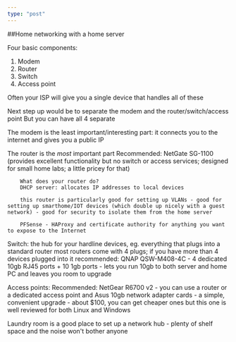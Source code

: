 ```yaml
---
type: "post"
---
```


##Home networking with a home server

Four basic components:
1) Modem
2) Router
3) Switch
4) Access point

Often your ISP will give you a single device that handles all of these

Next step up would be to separate the modem and the router/switch/access point
        But you can have all 4 separate

The modem is the least important/interesting part: it connects you to the internet and gives you a public IP

The router is the *most* important part
        Recommended: NetGate SG-1100 (provides excellent functionality but no switch or access services; designed for small home labs; a little pricey for that)

        What does your router do?
        DHCP server: allocates IP addresses to local devices

        this router is particularly good for setting up VLANs - good for setting up smarthome/IOT devices (which double up nicely with a guest network) - good for security to isolate them from the home server

        PFSense - HAProxy and certificate authority for anything you want to expose to the Internet

Switch: the hub for your hardline devices, eg. everything that plugs into a standard router
        most routers come with 4 plugs; if you have more than 4 devices plugged into it
        recommended: QNAP QSW-M408-4C - 4 dedicated 10gb RJ45 ports + 10 1gb ports - lets you run 10gb to both server and home PC and leaves you room to upgrade

Access points: 
        Recommended: NetGear R6700 v2 - you can use a router or a dedicated access point
        and Asus 10gb network adapter cards - a simple, convenient upgrade - about $100, you can get cheaper ones but this one is well reviewed for both Linux and Windows

Laundry room is a good place to set up a network hub - plenty of shelf space and the noise won't bother anyone


